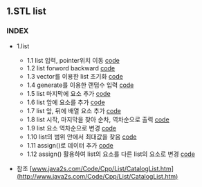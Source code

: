 ## 1.STL list
### INDEX
* 1.list
    * 1.1 list 입력, pointer위치 이동 [code](https://github.com/csbyun-data/CPP-Pro/blob/main/chap5/STL/list/list1.cpp)
    * 1.2 list forword backward [code](https://github.com/csbyun-data/CPP-Pro/blob/main/chap5/STL/list/list2.cpp)
    * 1.3 vector를 이용한 list 초기화 [code](https://github.com/csbyun-data/CPP-Pro/blob/main/chap5/STL/list/list3.cpp)
    * 1.4 generate를 이용한 랜덤수 입력 [code](https://github.com/csbyun-data/CPP-Pro/blob/main/chap5/STL/list/list4.cpp)
    * 1.5 list 마지막에 요소 추가 [code](https://github.com/csbyun-data/CPP-Pro/blob/main/chap5/STL/list/list5.cpp)
    * 1.6 list 앞에 요소를 추가 [code](https://github.com/csbyun-data/CPP-Pro/blob/main/chap5/STL/list/list6.cpp)
    * 1.7 list 앞, 뒤에 배열 요소 추가 [code](https://github.com/csbyun-data/CPP-Pro/blob/main/chap5/STL/list/list7.cpp)
    * 1.8 list 시작, 마지막을 찾아 순차, 역차순으로 출력 [code](https://github.com/csbyun-data/CPP-Pro/blob/main/chap5/STL/list/list8.cpp)
    * 1.9 list 요소 역차순으로 변경 [code](https://github.com/csbyun-data/CPP-Pro/blob/main/chap5/STL/list/list9.cpp)
    * 1.10 list의 범위 안에서 최대값을 찾음 [code](https://github.com/csbyun-data/CPP-Pro/blob/main/chap5/STL/list/list10.cpp)
    * 1.11 assign()로 데이터 추가 [code](https://github.com/csbyun-data/CPP-Pro/blob/main/chap5/STL/list/list11.cpp)
    * 1.12 assign() 활용하여 list의 요소를 다른 list의 요소로 변경 [code](https://github.com/csbyun-data/CPP-Pro/blob/main/chap5/STL/list/list12.cpp)

* 참조 [www.java2s.com/Code/Cpp/List/CatalogList.htm](http://www.java2s.com/Code/Cpp/List/CatalogList.htm)

